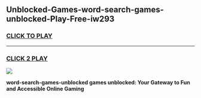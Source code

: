 
## Unblocked-Games-word-search-games-unblocked-Play-Free-iw293
<h3>
<a href="https://premium76.site?title=word-search-games-unblocked&ref=21A">CLICK TO PLAY</a></h3>
<hr>

<h3>
<a href="https://premium76.site?title=word-search-games-unblocked&ref=21A">CLICK 2 PLAY</a>
  
</h3>

<a href="https://premium76.site?title=word-search-games-unblocked&ref=21A"><img src="https://clearcache.store/games.png"></a>


**word-search-games-unblocked games unblocked: Your Gateway to Fun and Accessible Online Gaming**
